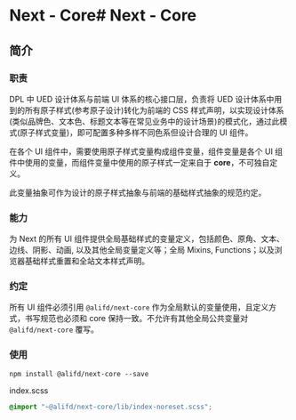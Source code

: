 # Next - Core# Next - Core

## 简介

### 职责
DPL 中 UED 设计体系与前端 UI 体系的核心接口层，负责将 UED 设计体系中用到的所有原子样式(参考原子设计)转化为前端的 CSS 样式声明，以实现设计体系(类似品牌色、文本色、标题文本等在常见业务中的设计场景)的模式化，通过此模式(原子样式变量)，即可配置多种多样不同色系但设计合理的 UI 组件。

在各个 UI 组件中，需要使用原子样式变量构成组件变量，组件变量是各个 UI 组件中使用的变量，而组件变量中使用的原子样式一定来自于 **core**，不可独自定义。

此变量抽象可作为设计的原子样式抽象与前端的基础样式抽象的规范约定。

### 能力
为 Next 的所有 UI 组件提供全局基础样式的变量定义，包括颜色、原角、文本、边线、阴影、动画, 以及其他全局变量定义等；全局 Mixins, Functions；以及浏览器基础样式重置和全站文本样式声明。

### 约定
所有 UI 组件必须引用 `@alifd/next-core` 作为全局默认的变量使用，且定义方式，书写规范也必须和 core 保持一致。不允许有其他全局公共变量对 `@alifd/next-core` 覆写。

### 使用

```
npm install @alifd/next-core --save
```

index.scss

``` scss
@import "~@alifd/next-core/lib/index-noreset.scss";
```
